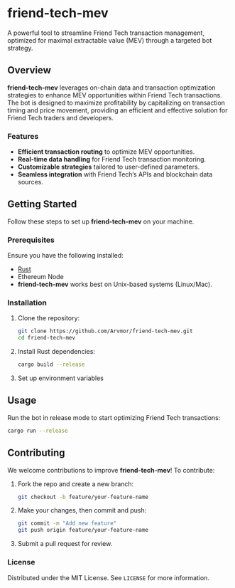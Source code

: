 # friend-tech-mev

A powerful tool to streamline Friend Tech transaction management, optimized for maximal extractable value (MEV) through a targeted bot strategy. 

## Overview

**friend-tech-mev** leverages on-chain data and transaction optimization strategies to enhance MEV opportunities within Friend Tech transactions. The bot is designed to maximize profitability by capitalizing on transaction timing and price movement, providing an efficient and effective solution for Friend Tech traders and developers.

### Features

- **Efficient transaction routing** to optimize MEV opportunities.
- **Real-time data handling** for Friend Tech transaction monitoring.
- **Customizable strategies** tailored to user-defined parameters.
- **Seamless integration** with Friend Tech’s APIs and blockchain data sources.

## Getting Started

Follow these steps to set up **friend-tech-mev** on your machine.

### Prerequisites

Ensure you have the following installed:
- [Rust](https://www.rust-lang.org/tools/install)
- Ethereum Node
- **friend-tech-mev** works best on Unix-based systems (Linux/Mac).

### Installation

1. Clone the repository:
   ```bash
   git clone https://github.com/Arvmor/friend-tech-mev.git
   cd friend-tech-mev
   ```

2. Install Rust dependencies:
   ```bash
   cargo build --release
   ```

3. Set up environment variables

## Usage

Run the bot in release mode to start optimizing Friend Tech transactions:

```bash
cargo run --release
```

## Contributing

We welcome contributions to improve **friend-tech-mev**! To contribute:

1. Fork the repo and create a new branch:
   ```bash
   git checkout -b feature/your-feature-name
   ```

2. Make your changes, then commit and push:
   ```bash
   git commit -m "Add new feature"
   git push origin feature/your-feature-name
   ```

3. Submit a pull request for review.

### License

Distributed under the MIT License. See `LICENSE` for more information.

